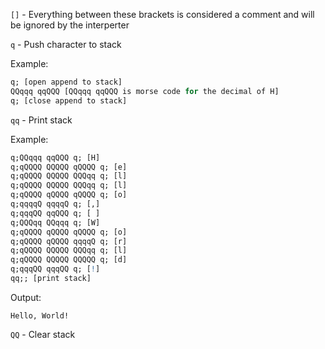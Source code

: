 `[]` - Everything between these brackets is considered a comment and will be ignored by the interperter

`q` - Push character to stack

Example:
```q
q; [open append to stack]
QQqqq qqQQQ [QQqqq qqQQQ is morse code for the decimal of H]
q; [close append to stack]
```

`qq` - Print stack

Example:
```q
q;QQqqq qqQQQ q; [H]
q;qQQQQ QQQQQ qQQQQ q; [e]
q;qQQQQ QQQQQ QQQqq q; [l]
q;qQQQQ QQQQQ QQQqq q; [l]
q;qQQQQ qQQQQ qQQQQ q; [o]
q;qqqqQ qqqqQ q; [,]
q;qqqQQ qqQQQ q; [ ]
q;QQQqq QQqqq q; [W]
q;qQQQQ qQQQQ qQQQQ q; [o]
q;qQQQQ qQQQQ qqqqQ q; [r]
q;qQQQQ QQQQQ QQQqq q; [l]
q;qQQQQ QQQQQ QQQQQ q; [d]
q;qqqQQ qqqQQ q; [!]
qq;; [print stack]
```
Output:
```
Hello, World!
```

`QQ` - Clear stack